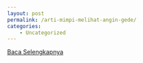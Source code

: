 ```yaml
---
layout: post
permalink: /arti-mimpi-melihat-angin-gede/
categories:
    - Uncategorized
---
```


[Baca Selengkapnya](/05)